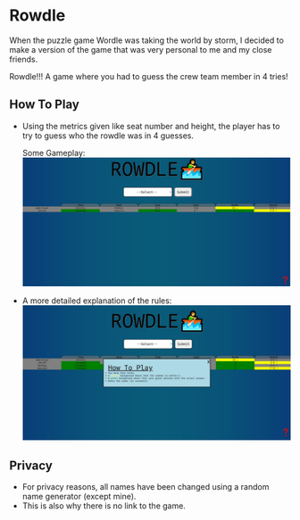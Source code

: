# Rowdle
When the puzzle game Wordle was taking the world by storm, I decided to make a version of the game that was very personal to me and my close friends. 

Rowdle!!! A game where you had to guess the crew team member in 4 tries!

## How To Play
 - Using the metrics given like seat number and height, the player has to try to guess who the rowdle was in 4 guesses.

   Some Gameplay:
   ![Gameplay](./gameplay.jpg)

 - A more detailed explanation of the rules:
   ![How To Play](./howToPlay.jpg)

## Privacy
 - For privacy reasons, all names have been changed using a random name generator (except mine).
 - This is also why there is no link to the game.
